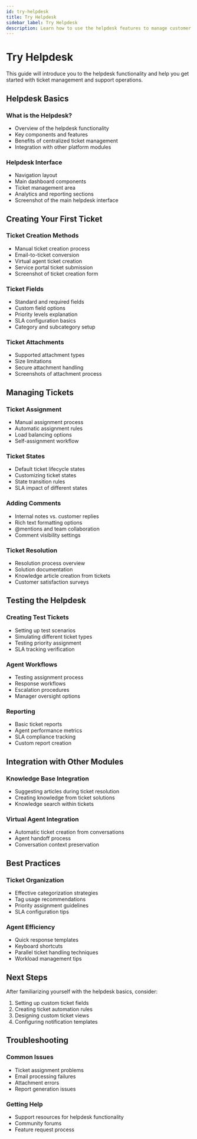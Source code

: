 ```yaml
---
id: try-helpdesk
title: Try Helpdesk
sidebar_label: Try Helpdesk
description: Learn how to use the helpdesk features to manage customer support tickets
---
```


# Try Helpdesk

This guide will introduce you to the helpdesk functionality and help you get started with ticket management and support operations.

## Helpdesk Basics

### What is the Helpdesk?
- Overview of the helpdesk functionality
- Key components and features
- Benefits of centralized ticket management
- Integration with other platform modules

### Helpdesk Interface
- Navigation layout
- Main dashboard components
- Ticket management area
- Analytics and reporting sections
- Screenshot of the main helpdesk interface

## Creating Your First Ticket

### Ticket Creation Methods
- Manual ticket creation process
- Email-to-ticket conversion
- Virtual agent ticket creation
- Service portal ticket submission
- Screenshot of ticket creation form

### Ticket Fields
- Standard and required fields
- Custom field options
- Priority levels explanation
- SLA configuration basics
- Category and subcategory setup

### Ticket Attachments
- Supported attachment types
- Size limitations
- Secure attachment handling
- Screenshots of attachment process

## Managing Tickets

### Ticket Assignment
- Manual assignment process
- Automatic assignment rules
- Load balancing options
- Self-assignment workflow

### Ticket States
- Default ticket lifecycle states
- Customizing ticket states
- State transition rules
- SLA impact of different states

### Adding Comments
- Internal notes vs. customer replies
- Rich text formatting options
- @mentions and team collaboration
- Comment visibility settings

### Ticket Resolution
- Resolution process overview
- Solution documentation
- Knowledge article creation from tickets
- Customer satisfaction surveys

## Testing the Helpdesk

### Creating Test Tickets
- Setting up test scenarios
- Simulating different ticket types
- Testing priority assignment
- SLA tracking verification

### Agent Workflows
- Testing assignment process
- Response workflows
- Escalation procedures
- Manager oversight options

### Reporting
- Basic ticket reports
- Agent performance metrics
- SLA compliance tracking
- Custom report creation

## Integration with Other Modules

### Knowledge Base Integration
- Suggesting articles during ticket resolution
- Creating knowledge from ticket solutions
- Knowledge search within tickets

### Virtual Agent Integration
- Automatic ticket creation from conversations
- Agent handoff process
- Conversation context preservation

## Best Practices

### Ticket Organization
- Effective categorization strategies
- Tag usage recommendations
- Priority assignment guidelines
- SLA configuration tips

### Agent Efficiency
- Quick response templates
- Keyboard shortcuts
- Parallel ticket handling techniques
- Workload management tips

## Next Steps
After familiarizing yourself with the helpdesk basics, consider:
1. Setting up custom ticket fields
2. Creating ticket automation rules
3. Designing custom ticket views
4. Configuring notification templates

## Troubleshooting

### Common Issues
- Ticket assignment problems
- Email processing failures
- Attachment errors
- Report generation issues

### Getting Help
- Support resources for helpdesk functionality
- Community forums
- Feature request process
